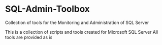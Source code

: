 # SQL-Admin-Toolbox
Collection of tools for the Monitoring and Administration of SQL Server

This is a collection of scripts and tools created for Microsoft SQL Server
All tools are provided as is
